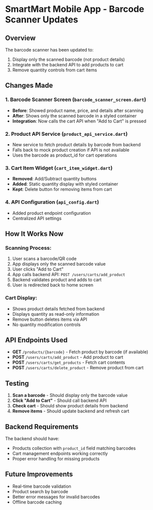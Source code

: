 # SmartMart Mobile App - Barcode Scanner Updates

## Overview

The barcode scanner has been updated to:

1. Display only the scanned barcode (not product details)
2. Integrate with the backend API to add products to cart
3. Remove quantity controls from cart items

## Changes Made

### 1. Barcode Scanner Screen (`barcode_scanner_screen.dart`)

- **Before**: Showed product name, price, and details after scanning
- **After**: Shows only the scanned barcode in a styled container
- **Integration**: Now calls the cart API when "Add to Cart" is pressed

### 2. Product API Service (`product_api_service.dart`)

- New service to fetch product details by barcode from backend
- Falls back to mock product creation if API is not available
- Uses the barcode as product_id for cart operations

### 3. Cart Item Widget (`cart_item_widget.dart`)

- **Removed**: Add/Subtract quantity buttons
- **Added**: Static quantity display with styled container
- **Kept**: Delete button for removing items from cart

### 4. API Configuration (`api_config.dart`)

- Added product endpoint configuration
- Centralized API settings

## How It Works Now

### Scanning Process:

1. User scans a barcode/QR code
2. App displays only the scanned barcode value
3. User clicks "Add to Cart"
4. App calls backend API: `POST /users/carts/add_product`
5. Backend validates product and adds to cart
6. User is redirected back to home screen

### Cart Display:

- Shows product details fetched from backend
- Displays quantity as read-only information
- Remove button deletes items via API
- No quantity modification controls

## API Endpoints Used

- **GET** `/products/{barcode}` - Fetch product by barcode (if available)
- **POST** `/users/carts/add_product` - Add product to cart
- **POST** `/users/carts/get_products` - Fetch cart contents
- **POST** `/users/carts/delete_product` - Remove product from cart

## Testing

1. **Scan a barcode** - Should display only the barcode value
2. **Click "Add to Cart"** - Should call backend API
3. **Check cart** - Should show product details from backend
4. **Remove items** - Should update backend and refresh cart

## Backend Requirements

The backend should have:

- Products collection with `product_id` field matching barcodes
- Cart management endpoints working correctly
- Proper error handling for missing products

## Future Improvements

- Real-time barcode validation
- Product search by barcode
- Better error messages for invalid barcodes
- Offline barcode caching
